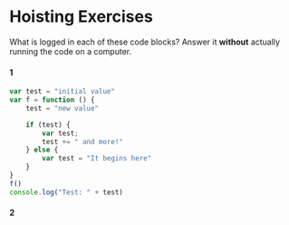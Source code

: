 # Hoisting Exercises

What is logged in each of these code blocks? Answer it **without** actually running the code on a computer.

#### 1

```js
var test = "initial value"
var f = function () {
    test = "new value"

    if (test) {
        var test;
        test += " and more!"
    } else {
        var test = "It begins here"
    }
}
f()
console.log("Test: " + test)
```


#### 2

